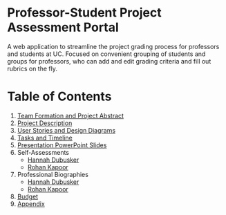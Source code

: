 # Professor-Student Project Assessment Portal
A web application to streamline the project grading process for professors and students at UC. Focused on convenient grouping of students and groups for professors, who can add and edit grading criteria and fill out rubrics on the fly.

# Table of Contents
1. [Team Formation and Project Abstract](https://github.com/powermad80/web-rubric/wiki/Team-Names-and-Project-Abstract)
2. [Project Description](https://github.com/powermad80/web-rubric/wiki/Project-Description)
3. [User Stories and Design Diagrams](https://github.com/powermad80/web-rubric/wiki/User-Stories-and-Design-Diagrams)
4. [Tasks and Timeline](https://github.com/powermad80/web-rubric/wiki/Project-Tasks-and-Timeline)
5. [Presentation PowerPoint Slides](https://docs.google.com/presentation/d/1_EnbYtejPELmhd4x5DfY1ObHDuefB9NnPQAYxII8Jy8/edit#slide=id.ga4fd571ee2_2_75)
6. Self-Assessments
	* [Hannah Dubusker](https://github.com/powermad80/web-rubric/wiki/Individual-Capstone-Assessment---Hannah-Dubusker)
	* [Rohan Kapoor](https://github.com/powermad80/web-rubric/blob/master/Individual%20Capstone%20Assessment%20-%20Rohan.md)
7. Professional Biographies
	* [Hannah Dubusker](https://github.com/powermad80/web-rubric/blob/master/professional%20biography%20-%20Hannah.md)
	* [Rohan Kapoor](https://github.com/powermad80/web-rubric/blob/master/Professional%20Biography%20-%20Rohan.md)
8. [Budget](https://github.com/powermad80/web-rubric/wiki/Budget)
9. [Appendix](https://github.com/powermad80/web-rubric/wiki/Appendix)
